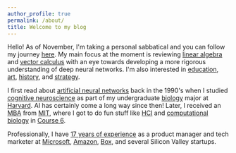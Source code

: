 ```yaml
---
author_profile: true
permalink: /about/
title: Welcome to my blog
---
```


Hello! As of November, I'm taking a personal sabbatical and you can follow my journey [here](/). My main focus at the moment is reviewing [linear algebra](http://www.deeplearningbook.org/contents/linear_algebra.html) and [vector calculus](https://www.amazon.com/Calculus-Applied-Mathematics-Computing-Science/dp/0198596529/) with an eye towards developing a more rigorous understanding of deep neural networks. I'm also interested in [education](/blog/2015/why-college/), [art](/tags/#art), [history](/tags/#history), and [strategy](/blog/2017/arkit-changes-the-game/). 

I first read about [artificial neural networks](https://mitpress.mit.edu/books/parallel-distributed-processing) back in the 1990's when I  studied [cognitive neuroscience](https://psychology.fas.harvard.edu/research-themes/cognitive-neuroscience) as part of my undergraduate [biology](https://oeb.harvard.edu) major at [Harvard](https://www.harvard.edu). AI has certainly come a long way since then! Later, I received an [MBA](http://mitsloan.mit.edu) from [MIT](http://web.mit.edu/), where I got to do fun stuff like [HCI](https://en.wikipedia.org/wiki/Human–computer_interaction) and [computational biology](http://csbi.mit.edu) in [Course 6](http://catalog.mit.edu/subjects/6/).

Professionally, I have [17 years of experience](https://www.linkedin.com/in/jeffhwang) as a product manager and tech marketer at [Microsoft](https://www.microsoft.com/), [Amazon](https://www.amazon.com/), [Box](https://www.box.com/home), and several Silicon Valley startups. 
